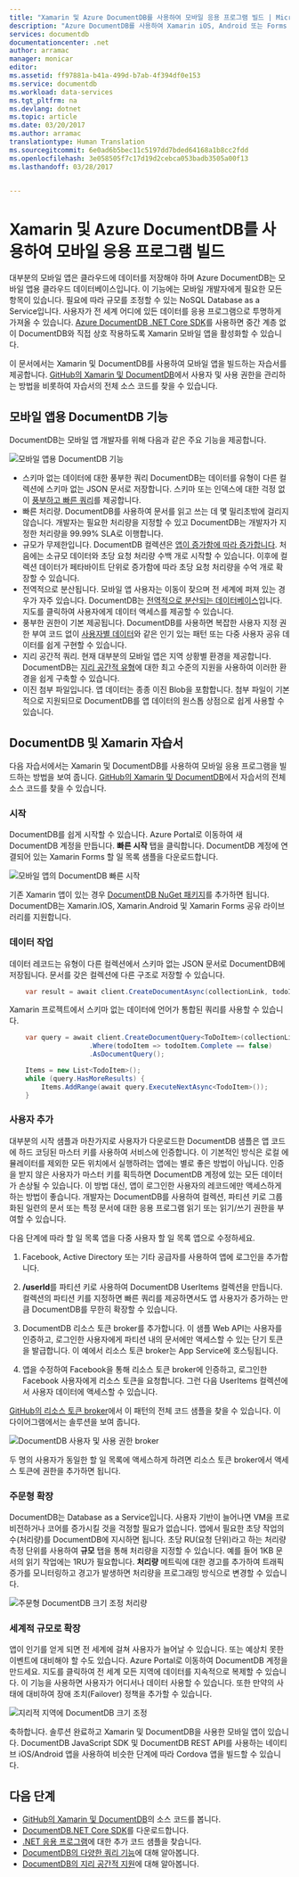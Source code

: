 ```yaml
---
title: "Xamarin 및 Azure DocumentDB를 사용하여 모바일 응용 프로그램 빌드 | Microsoft Docs"
description: "Azure DocumentDB를 사용하여 Xamarin iOS, Android 또는 Forms 응용 프로그램을 만드는 방법에 대한 자습서입니다. DocumentDB는 속도가 빠른 세계적 규모의 모바일 앱용 클라우드 데이터베이스입니다."
services: documentdb
documentationcenter: .net
author: arramac
manager: monicar
editor: 
ms.assetid: ff97881a-b41a-499d-b7ab-4f394df0e153
ms.service: documentdb
ms.workload: data-services
ms.tgt_pltfrm: na
ms.devlang: dotnet
ms.topic: article
ms.date: 03/20/2017
ms.author: arramac
translationtype: Human Translation
ms.sourcegitcommit: 6e0ad6b5bec11c5197dd7bded64168a1b8cc2fdd
ms.openlocfilehash: 3e058505f7c17d19d2cebca053badb3505a00f13
ms.lasthandoff: 03/28/2017


---
```

# <a name="build-mobile-applications-with-xamarin-and-azure-documentdb"></a>Xamarin 및 Azure DocumentDB를 사용하여 모바일 응용 프로그램 빌드
대부분의 모바일 앱은 클라우드에 데이터를 저장해야 하며 Azure DocumentDB는 모바일 앱용 클라우드 데이터베이스입니다. 이 기능에는 모바일 개발자에게 필요한 모든 항목이 있습니다. 필요에 따라 규모를 조정할 수 있는 NoSQL Database as a Service입니다. 사용자가 전 세계 어디에 있든 데이터를 응용 프로그램으로 투명하게 가져올 수 있습니다. [Azure DocumentDB .NET Core SDK](documentdb-sdk-dotnet-core.md)를 사용하면 중간 계층 없이 DocumentDB와 직접 상호 작용하도록 Xamarin 모바일 앱을 활성화할 수 있습니다.

이 문서에서는 Xamarin 및 DocumentDB를 사용하여 모바일 앱을 빌드하는 자습서를 제공합니다. [GitHub의 Xamarin 및 DocumentDB](https://github.com/Azure/azure-documentdb-dotnet/tree/master/samples/xamarin)에서 사용자 및 사용 권한을 관리하는 방법을 비롯하여 자습서의 전체 소스 코드를 찾을 수 있습니다.

## <a name="documentdb-capabilities-for-mobile-apps"></a>모바일 앱용 DocumentDB 기능
DocumentDB는 모바일 앱 개발자를 위해 다음과 같은 주요 기능을 제공합니다.

![모바일 앱용 DocumentDB 기능](media/documentdb-mobile-apps-with-xamarin/documentdb-for-mobile.png)

* 스키마 없는 데이터에 대한 풍부한 쿼리 DocumentDB는 데이터를 유형이 다른 컬렉션에 스키마 없는 JSON 문서로 저장합니다. 스키마 또는 인덱스에 대한 걱정 없이 [풍부하고 빠른 쿼리](documentdb-sql-query.md)를 제공합니다.
* 빠른 처리량. DocumentDB를 사용하여 문서를 읽고 쓰는 데 몇 밀리초밖에 걸리지 않습니다. 개발자는 필요한 처리량을 지정할 수 있고 DocumentDB는 개발자가 지정한 처리량을 99.99% SLA로 이행합니다.
* 규모가 무제한입니다. DocumentDB 컬렉션은 [앱이 증가함에 따라 증가합니다](documentdb-partition-data.md). 처음에는 소규모 데이터와 초당 요청 처리량 수백 개로 시작할 수 있습니다. 이후에 컬렉션 데이터가 페타바이트 단위로 증가함에 따라 초당 요청 처리량을 수억 개로 확장할 수 있습니다.
* 전역적으로 분산됩니다. 모바일 앱 사용자는 이동이 잦으며 전 세계에 퍼져 있는 경우가 자주 있습니다. DocumentDB는 [전역적으로 분산되는 데이터베이스](documentdb-distribute-data-globally.md)입니다. 지도를 클릭하여 사용자에게 데이터 액세스를 제공할 수 있습니다.
* 풍부한 권한이 기본 제공됩니다. DocumentDB를 사용하면 복잡한 사용자 지정 권한 부여 코드 없이 [사용자별 데이터](https://aka.ms/documentdb-xamarin-todouser)와 같은 인기 있는 패턴 또는 다중 사용자 공유 데이터를 쉽게 구현할 수 있습니다.
* 지리 공간적 쿼리. 현재 대부분의 모바일 앱은 지역 상황별 환경을 제공합니다. DocumentDB는 [지리 공간적 유형](documentdb-geospatial.md)에 대한 최고 수준의 지원을 사용하여 이러한 환경을 쉽게 구축할 수 있습니다.
* 이진 첨부 파일입니다. 앱 데이터는 종종 이진 Blob을 포함합니다. 첨부 파일이 기본적으로 지원되므로 DocumentDB를 앱 데이터의 원스톱 상점으로 쉽게 사용할 수 있습니다.

## <a name="documentdb-and-xamarin-tutorial"></a>DocumentDB 및 Xamarin 자습서
다음 자습서에서는 Xamarin 및 DocumentDB를 사용하여 모바일 응용 프로그램을 빌드하는 방법을 보여 줍니다. [GitHub의 Xamarin 및 DocumentDB](https://github.com/Azure/azure-documentdb-dotnet/tree/master/samples/xamarin)에서 자습서의 전체 소스 코드를 찾을 수 있습니다.

### <a name="get-started"></a>시작
DocumentDB를 쉽게 시작할 수 있습니다. Azure Portal로 이동하여 새 DocumentDB 계정을 만듭니다. **빠른 시작** 탭을 클릭합니다. DocumentDB 계정에 연결되어 있는 Xamarin Forms 할 일 목록 샘플을 다운로드합니다. 

![모바일 앱의 DocumentDB 빠른 시작](media/documentdb-mobile-apps-with-xamarin/documentdb-quickstart.png)

기존 Xamarin 앱이 있는 경우 [DocumentDB NuGet 패키지](documentdb-sdk-dotnet-core.md)를 추가하면 됩니다. DocumentDB는 Xamarin.IOS, Xamarin.Android 및 Xamarin Forms 공유 라이브러리를 지원합니다.

### <a name="work-with-data"></a>데이터 작업
데이터 레코드는 유형이 다른 컬렉션에서 스키마 없는 JSON 문서로 DocumentDB에 저장됩니다. 문서를 갖은 컬렉션에 다른 구조로 저장할 수 있습니다.

```cs
    var result = await client.CreateDocumentAsync(collectionLink, todoItem);
```

Xamarin 프로젝트에서 스키마 없는 데이터에 언어가 통합된 쿼리를 사용할 수 있습니다.

```cs
    var query = await client.CreateDocumentQuery<ToDoItem>(collectionLink)
                    .Where(todoItem => todoItem.Complete == false)
                    .AsDocumentQuery();

    Items = new List<TodoItem>();
    while (query.HasMoreResults) {
        Items.AddRange(await query.ExecuteNextAsync<TodoItem>());
    }
```
### <a name="add-users"></a>사용자 추가
대부분의 시작 샘플과 마찬가지로 사용자가 다운로드한 DocumentDB 샘플은 앱 코드에 하드 코딩된 마스터 키를 사용하여 서비스에 인증합니다. 이 기본적인 방식은 로컬 에뮬레이터를 제외한 모든 위치에서 실행하려는 앱에는 별로 좋은 방법이 아닙니다. 인증을 받지 않은 사용자가 마스터 키를 획득하면 DocumentDB 계정에 있는 모든 데이터가 손상될 수 있습니다. 이 방법 대신, 앱이 로그인한 사용자의 레코드에만 액세스하게 하는 방법이 좋습니다. 개발자는 DocumentDB를 사용하여 컬렉션, 파티션 키로 그룹화된 일련의 문서 또는 특정 문서에 대한 응용 프로그램 읽기 또는 읽기/쓰기 권한을 부여할 수 있습니다. 

다음 단계에 따라 할 일 목록 앱을 다중 사용자 할 일 목록 앱으로 수정하세요. 

  1. Facebook, Active Directory 또는 기타 공급자를 사용하여 앱에 로그인을 추가합니다.

  2. **/userId**를 파티션 키로 사용하여 DocumentDB UserItems 컬렉션을 만듭니다. 컬렉션의 파티션 키를 지정하면 빠른 쿼리를 제공하면서도 앱 사용자가 증가하는 만큼 DocumentDB를 무한히 확장할 수 있습니다.

  3. DocumentDB 리소스 토큰 broker를 추가합니다. 이 샘플 Web API는 사용자를 인증하고, 로그인한 사용자에게 파티션 내의 문서에만 액세스할 수 있는 단기 토큰을 발급합니다. 이 예에서 리소스 토큰 broker는 App Service에 호스팅됩니다.

  4. 앱을 수정하여 Facebook을 통해 리소스 토큰 broker에 인증하고, 로그인한 Facebook 사용자에게 리소스 토큰을 요청합니다. 그런 다음 UserItems 컬렉션에서 사용자 데이터에 액세스할 수 있습니다.  

[GitHub의 리소스 토큰 broker](http://aka.ms/documentdb-xamarin-todouser)에서 이 패턴의 전체 코드 샘플을 찾을 수 있습니다. 이 다이어그램에서는 솔루션을 보여 줍니다.

![DocumentDB 사용자 및 사용 권한 broker](media/documentdb-mobile-apps-with-xamarin/documentdb-resource-token-broker.png)

두 명의 사용자가 동일한 할 일 목록에 액세스하게 하려면 리소스 토큰 broker에서 액세스 토큰에 권한을 추가하면 됩니다.

### <a name="scale-on-demand"></a>주문형 확장
DocumentDB는 Database as a Service입니다. 사용자 기반이 늘어나면 VM을 프로비전하거나 코어를 증가시킬 것을 걱정할 필요가 없습니다. 앱에서 필요한 초당 작업의 수(처리량)를 DocumentDB에 지시하면 됩니다. 초당 RU(요청 단위)라고 하는 처리량 측정 단위를 사용하여 **규모** 탭을 통해 처리량을 지정할 수 있습니다. 예를 들어 1KB 문서의 읽기 작업에는 1RU가 필요합니다. **처리량** 메트릭에 대한 경고를 추가하여 트래픽 증가를 모니터링하고 경고가 발생하면 처리량을 프로그래밍 방식으로 변경할 수 있습니다.

![주문형 DocumentDB 크기 조정 처리량](media/documentdb-mobile-apps-with-xamarin/documentdb-scale.png)

### <a name="go-planet-scale"></a>세계적 규모로 확장
앱이 인기를 얻게 되면 전 세계에 걸쳐 사용자가 늘어날 수 있습니다. 또는 예상치 못한 이벤트에 대비해야 할 수도 있습니다. Azure Portal로 이동하여 DocumentDB 계정을 만드세요. 지도를 클릭하여 전 세계 모든 지역에 데이터를 지속적으로 복제할 수 있습니다. 이 기능을 사용하면 사용자가 어디서나 데이터 사용할 수 있습니다. 또한 만약의 사태에 대비하여 장애 조치(Failover) 정책을 추가할 수 있습니다.

![지리적 지역에 DocumentDB 크기 조정](media/documentdb-mobile-apps-with-xamarin/documentdb-replicate-globally.png)

축하합니다. 솔루션 완료하고 Xamarin 및 DocumentDB을 사용한 모바일 앱이 있습니다. DocumentDB JavaScript SDK 및 DocumentDB REST API를 사용하는 네이티브 iOS/Android 앱을 사용하여 비슷한 단계에 따라 Cordova 앱을 빌드할 수 있습니다.

## <a name="next-steps"></a>다음 단계
* [GitHub의 Xamarin 및 DocumentDB](https://github.com/Azure/azure-documentdb-dotnet/tree/master/samples/xamarin)의 소스 코드를 봅니다.
* [DocumentDB.NET Core SDK](documentdb-sdk-dotnet-core.md)를 다운로드합니다.
* [.NET 응용 프로그램](documentdb-dotnet-samples.md)에 대한 추가 코드 샘플을 찾습니다.
* [DocumentDB의 다양한 쿼리 기능](documentdb-sql-query.md)에 대해 알아봅니다.
* [DocumentDB의 지리 공간적 지원](documentdb-geospatial.md)에 대해 알아봅니다.




